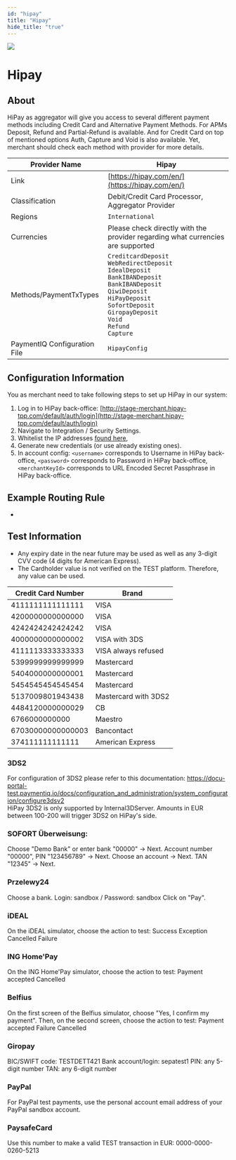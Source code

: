 ```yaml
--- 
id: "hipay" 
title: "Hipay"
hide_title: "true"
---
```

 
![](/img/providers/logos/hipay.png)

# Hipay

## About
HiPay as aggregator will give you access to several different payment methods including Credit Card and Alternative Payment Methods. For APMs Deposit, Refund and Partial-Refund is available. And for Credit Card on top of mentioned options Auth, Capture and Void is also available. Yet, merchant should check each method with provider for more details.

| Provider Name                | Hipay                                                                                                                                                                                                                                      |
|------------------------------|--------------------------------------------------------------------------------------------------------------------------------------------------------------------------------------------------------------------------------------------|
| Link                         | [https://hipay.com/en/](https://hipay.com/en/)                                                                                                                                                                                             |
| Classification               | Debit/Credit Card Processor, Aggregator Provider                                                                                                                                                                                           |
| Regions                      | `International`                                                                                                                                                                                                                            |
| Currencies                   | Please check directly with the provider regarding what currencies are supported                                                                                                                                                            |
| Methods/PaymentTxTypes       | `CreditcardDeposit`<br/> `WebRedirectDeposit`<br/> `IdealDeposit`<br/> `BankIBANDeposit`<br/> `BankIBANDeposit`<br/> `QiwiDeposit`<br/> `HiPayDeposit`<br/> `SofortDeposit`<br/> `GiropayDeposit`<br/> `Void`<br/> `Refund`<br/> `Capture` |
| PaymentIQ Configuration File | `HipayConfig`                                                                                                                                                                                                                              |

## Configuration Information

You as merchant need to take following steps to set up HiPay in our system:
1. Log in to HiPay back-office: [http://stage-merchant.hipay-tpp.com/default/auth/login](http://stage-merchant.hipay-tpp.com/default/auth/login)
2. Navigate to Integration / Security Settings.
3. Whitelist the IP addresses [found here](/../docs/configuration_and_administration/system_configuration/provider_ip_whitelist),
4. Generate new credentials (or use already existing ones).
5. In account config: 
`<username>` corresponds to Username in HiPay back-office,
`<password>` corresponds to Password in HiPay back-office,
`<merchantKeyId>` corresponds to URL Encoded Secret Passphrase in HiPay back-office.

## Example Routing Rule

-

## Test Information

- Any expiry date in the near future may be used as well as any 3-digit CVV code (4 digits for American Express).
- The Cardholder value is not verified on the TEST platform. Therefore, any value can be used.

| Credit   Card Number | Brand                 |
|----------------------|-----------------------|
| 4111111111111111     | VISA                  |
| 4200000000000000     | VISA                  |
| 4242424242424242     | VISA                  |
| 4000000000000002     | VISA   with 3DS       |
| 4111113333333333     | VISA   always refused |
| 5399999999999999     | Mastercard            |
| 5404000000000001     | Mastercard            |
| 5454545454545454     | Mastercard            |
| 5137009801943438     | Mastercard with 3DS2  |
| 4484120000000029     | CB                    |
| 6766000000000        | Maestro               |
| 67030000000000003    | Bancontact            |
| 374111111111111      | American   Express    |

### 3DS2
For configuration of 3DS2 please refer to this documentation: https://docu-portal-test.paymentiq.io/docs/configuration_and_administration/system_configuration/configure3dsv2  
HiPay 3DS2 is only supported by Internal3DServer. Amounts in EUR between 100-200 will trigger 3DS2 on HiPay's side. 

### SOFORT Überweisung:
Choose "Demo Bank" or enter bank "00000" -> Next.
Account number "00000", PIN "123456789" -> Next.
Choose an account -> Next.
TAN "12345" -> Next.

### Przelewy24
Choose a bank.
Login: sandbox / Password: sandbox
Click on "Pay".

### iDEAL
On the iDEAL simulator, choose the action to test:
Success
Exception
Cancelled
Failure

### ING Home'Pay
On the ING Home'Pay simulator, choose the action to test:
Payment accepted
Cancelled

### Belfius
On the first screen of the Belfius simulator, choose "Yes, I confirm my payment".
Then, on the second screen, choose the action to test:
Payment accepted
Failure
Cancelled

### Giropay
BIC/SWIFT code: TESTDETT421
Bank account/login: sepatest1
PIN: any 5-digit number
TAN: any 6-digit number

### PayPal
For PayPal test payments, use the personal account email address of your PayPal sandbox account.

### PaysafeCard
Use this number to make a valid TEST transaction in EUR:
0000-0000-0260-5213
